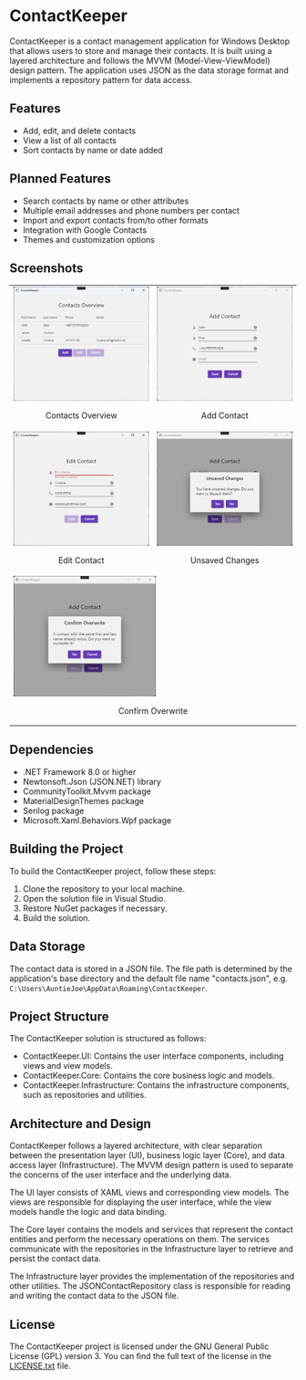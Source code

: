 # ContactKeeper

ContactKeeper is a contact management application for Windows Desktop that allows users to store and manage their contacts. It is built using a layered architecture and follows the MVVM (Model-View-ViewModel) design pattern. The application uses JSON as the data storage format and implements a repository pattern for data access.

## Features

- Add, edit, and delete contacts
- View a list of all contacts
- Sort contacts by name or date added

## Planned Features

- Search contacts by name or other attributes
- Multiple email addresses and phone numbers per contact
- Import and export contacts from/to other formats
- Integration with Google Contacts
- Themes and customization options

## Screenshots

<table>
  <tr>
    <td>
      <img src="Readme-Resources/contacts-overview.png" alt="Contacts Overview" title="Contacts Overview" width="250"/>
      <p align="center">Contacts Overview</p>
    </td>
    <td>
      <img src="Readme-Resources/add-contact.png" alt="Add Contact" title="Add Contact" width="250"/>
      <p align="center">Add Contact</p>
    </td>
  </tr>
  <tr>
    <td>
      <img src="Readme-Resources/edit-contact.png" alt="Edit Contact" title="Edit Contact" width="250"/>
      <p align="center">Edit Contact</p>
    </td>
    <td>
      <img src="Readme-Resources/unsaved-changes.png" alt="Unsaved Changes" title="Unsaved Changes" width="250"/>
      <p align="center">Unsaved Changes</p>
    </td>
  </tr>
  <tr>
    <td colspan="2">
      <img src="Readme-Resources/confirm-overwrite.png" alt="Confirm Overwrite" title="Confirm Overwrite" width="250"/>
      <p align="center">Confirm Overwrite</p>
    </td>
  </tr>
</table>

## Dependencies

- .NET Framework 8.0 or higher
- Newtonsoft.Json (JSON.NET) library
- CommunityToolkit.Mvvm package
- MaterialDesignThemes package
- Serilog package
- Microsoft.Xaml.Behaviors.Wpf package

## Building the Project

To build the ContactKeeper project, follow these steps:

1. Clone the repository to your local machine.
2. Open the solution file in Visual Studio.
3. Restore NuGet packages if necessary.
4. Build the solution.

## Data Storage

The contact data is stored in a JSON file. The file path is determined by the application's base directory and the default file name "contacts.json", e.g. `C:\Users\AuntieJoe\AppData\Roaming\ContactKeeper`.

## Project Structure

The ContactKeeper solution is structured as follows:

- ContactKeeper.UI: Contains the user interface components, including views and view models.
- ContactKeeper.Core: Contains the core business logic and models.
- ContactKeeper.Infrastructure: Contains the infrastructure components, such as repositories and utilities.

## Architecture and Design

ContactKeeper follows a layered architecture, with clear separation between the presentation layer (UI), business logic layer (Core), and data access layer (Infrastructure). The MVVM design pattern is used to separate the concerns of the user interface and the underlying data.

The UI layer consists of XAML views and corresponding view models. The views are responsible for displaying the user interface, while the view models handle the logic and data binding.

The Core layer contains the models and services that represent the contact entities and perform the necessary operations on them. The services communicate with the repositories in the Infrastructure layer to retrieve and persist the contact data.

The Infrastructure layer provides the implementation of the repositories and other utilities. The JSONContactRepository class is responsible for reading and writing the contact data to the JSON file.

## License

The ContactKeeper project is licensed under the GNU General Public License (GPL) version 3. You can find the full text of the license in the [LICENSE.txt](LICENSE.txt) file.
